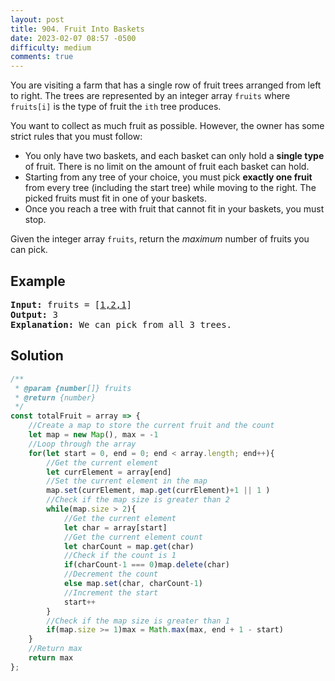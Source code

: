 ```yaml
---
layout: post
title: 904. Fruit Into Baskets
date: 2023-02-07 08:57 -0500
difficulty: medium
comments: true
---
```


You are visiting a farm that has a single row of fruit trees arranged from left to right. The trees are represented by an integer array `fruits` where `fruits[i]` is the type of fruit the `ith` tree produces.

You want to collect as much fruit as possible. However, the owner has some strict rules that you must follow:

- You only have two baskets, and each basket can only hold a **single type** of fruit. There is no limit on the amount of fruit each basket can hold.
- Starting from any tree of your choice, you must pick **exactly one fruit** from every tree (including the start tree) while moving to the right. The picked fruits must fit in one of your baskets.
- Once you reach a tree with fruit that cannot fit in your baskets, you must stop.

Given the integer array `fruits`, return the _maximum_ number of fruits you can pick.

## Example

<pre><strong>Input:</strong> fruits = [<u>1,2,1</u>]
<strong>Output:</strong> 3
<strong>Explanation:</strong> We can pick from all 3 trees.
</pre>

## Solution

```javascript
/**
 * @param {number[]} fruits
 * @return {number}
 */
const totalFruit = array => {
    //Create a map to store the current fruit and the count
    let map = new Map(), max = -1
    //Loop through the array
    for(let start = 0, end = 0; end < array.length; end++){
        //Get the current element
        let currElement = array[end]
        //Set the current element in the map
        map.set(currElement, map.get(currElement)+1 || 1 )
        //Check if the map size is greater than 2
        while(map.size > 2){
            //Get the current element
            let char = array[start]
            //Get the current element count
            let charCount = map.get(char)
            //Check if the count is 1
            if(charCount-1 === 0)map.delete(char)
            //Decrement the count
            else map.set(char, charCount-1)
            //Increment the start
            start++
        }
        //Check if the map size is greater than 1
        if(map.size >= 1)max = Math.max(max, end + 1 - start)
    }
    //Return max
    return max
};
```
